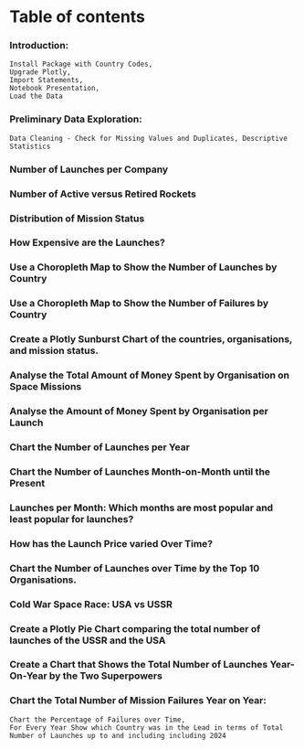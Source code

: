 # Table of contents

### Introduction: 
    Install Package with Country Codes, 
    Upgrade Plotly, 
    Import Statements, 
    Notebook Presentation, 
    Load the Data

### Preliminary Data Exploration: 
    Data Cleaning - Check for Missing Values and Duplicates, Descriptive Statistics

### Number of Launches per Company

### Number of Active versus Retired Rockets

### Distribution of Mission Status

### How Expensive are the Launches?

### Use a Choropleth Map to Show the Number of Launches by Country

### Use a Choropleth Map to Show the Number of Failures by Country

### Create a Plotly Sunburst Chart of the countries, organisations, and mission status.

### Analyse the Total Amount of Money Spent by Organisation on Space Missions

### Analyse the Amount of Money Spent by Organisation per Launch

### Chart the Number of Launches per Year

### Chart the Number of Launches Month-on-Month until the Present

### Launches per Month: Which months are most popular and least popular for launches?

### How has the Launch Price varied Over Time?

### Chart the Number of Launches over Time by the Top 10 Organisations.

### Cold War Space Race: USA vs USSR

### Create a Plotly Pie Chart comparing the total number of launches of the USSR and the USA

### Create a Chart that Shows the Total Number of Launches Year-On-Year by the Two Superpowers

### Chart the Total Number of Mission Failures Year on Year: 
    Chart the Percentage of Failures over Time, 
    For Every Year Show which Country was in the Lead in terms of Total Number of Launches up to and including including 2024



